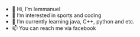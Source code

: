 - 👋 Hi, I’m Iemmanuel
- 👀 I’m interested in sports and coding
- 🌱 I’m currently learning java, C++, python and etc.
- 📫 You can reach me via facebook

<!---
Kribope/Kribope is a ✨ special ✨ repository because its `README.md` (this file) appears on your GitHub profile.
You can click the Preview link to take a look at your changes.
--->
